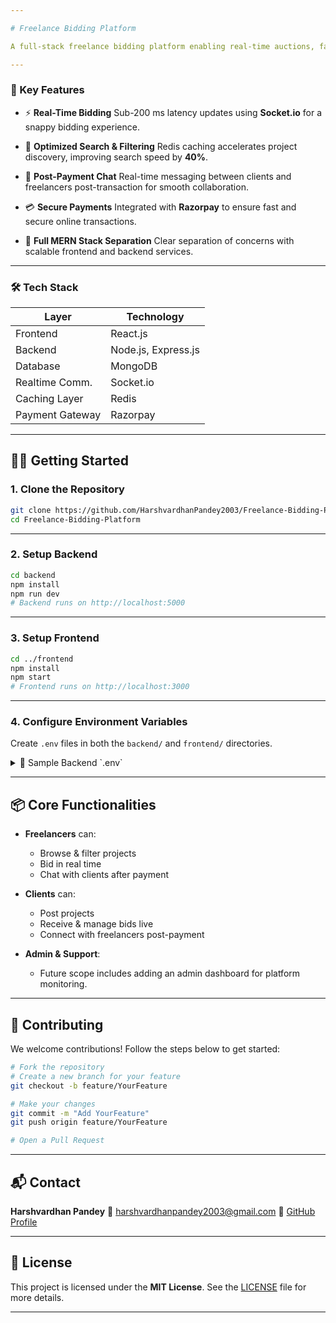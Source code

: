 ```yaml
---

# Freelance Bidding Platform

A full-stack freelance bidding platform enabling real-time auctions, fast project search, and secure payments. Built using the **MERN** stack with **Socket.io**, **Redis**, and **Razorpay** for real-time communication, accelerated search, and seamless payments.

---
```


### 🔧 Key Features

* ⚡ **Real-Time Bidding**
  Sub-200 ms latency updates using **Socket.io** for a snappy bidding experience.

* 🚀 **Optimized Search & Filtering**
  Redis caching accelerates project discovery, improving search speed by **40%**.

* 💬 **Post-Payment Chat**
  Real-time messaging between clients and freelancers post-transaction for smooth collaboration.

* 💳 **Secure Payments**
  Integrated with **Razorpay** to ensure fast and secure online transactions.

* 🔁 **Full MERN Stack Separation**
  Clear separation of concerns with scalable frontend and backend services.

---

### 🛠️ Tech Stack

| Layer           | Technology          |
| --------------- | ------------------- |
| Frontend        | React.js            |
| Backend         | Node.js, Express.js |
| Database        | MongoDB             |
| Realtime Comm.  | Socket.io           |
| Caching Layer   | Redis               |
| Payment Gateway | Razorpay            |

---

## 🧑‍💻 Getting Started

### 1. Clone the Repository

```bash
git clone https://github.com/HarshvardhanPandey2003/Freelance-Bidding-Platform.git
cd Freelance-Bidding-Platform
```

---

### 2. Setup Backend

```bash
cd backend
npm install
npm run dev
# Backend runs on http://localhost:5000
```

---

### 3. Setup Frontend

```bash
cd ../frontend
npm install
npm start
# Frontend runs on http://localhost:3000
```

---

### 4. Configure Environment Variables

Create `.env` files in both the `backend/` and `frontend/` directories.

<details>
<summary>🔐 Sample Backend `.env`</summary>

```env
MONGO_URI=your_mongo_connection_string
REDIS_URL=your_redis_url
RAZORPAY_KEY_ID=your_razorpay_key
RAZORPAY_KEY_SECRET=your_razorpay_secret
JWT_SECRET=your_jwt_secret
```

</details>

---

## 📦 Core Functionalities

* **Freelancers** can:

  * Browse & filter projects
  * Bid in real time
  * Chat with clients after payment

* **Clients** can:

  * Post projects
  * Receive & manage bids live
  * Connect with freelancers post-payment

* **Admin & Support**:

  * Future scope includes adding an admin dashboard for platform monitoring.

---

## 🤝 Contributing

We welcome contributions! Follow the steps below to get started:

```bash
# Fork the repository
# Create a new branch for your feature
git checkout -b feature/YourFeature

# Make your changes
git commit -m "Add YourFeature"
git push origin feature/YourFeature

# Open a Pull Request
```

---

## 📬 Contact

**Harshvardhan Pandey**
📧 [harshvardhanpandey2003@gmail.com](mailto:harshvardhanpandey2003@gmail.com)
🔗 [GitHub Profile](https://github.com/HarshvardhanPandey2003)

---

## 📄 License

This project is licensed under the **MIT License**. See the [LICENSE](LICENSE) file for more details.

---
